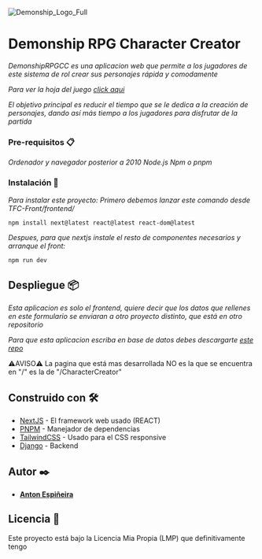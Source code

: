 ![Demonship_Logo_Full](https://github.com/user-attachments/assets/07e1ab5f-af7b-4f53-af32-c72e7abfbb0f)
# Demonship RPG Character Creator


_DemonshipRPGCC es una aplicacion web que permite a los jugadores de este sistema de rol crear sus personajes rápida y comodamente_

_Para ver la hoja del juego [click aqui](https://cdn.shopify.com/s/files/1/0022/2727/3817/files/Mothership_1E_-_Advanced_Character_Sheet_Outlined.pdf?v=1713673196)_

_El objetivo principal es reducir el tiempo que se le dedica a la creación de personajes, dando así más tiempo a los jugadores para disfrutar de la partida_

### Pre-requisitos 📋

_Ordenador y navegador posterior a 2010_
_Node.js_
_Npm o pnpm_

### Instalación 🔧

_Para instalar este proyecto:_
_Primero debemos lanzar este comando desde TFC-Front/frontend/_

```
npm install next@latest react@latest react-dom@latest
```

_Despues, para que nextjs instale el resto de componentes necesarios y arranque el front:_

```
npm run dev
```

## Despliegue 📦

_Esta aplicacion es solo el frontend, quiere decir que los datos que rellenes en este formulario se enviaran a otro proyecto distinto, que está en otro repositorio_

_Para que esta aplicacion escriba en base de datos debes descargarte [este repo](https://github.com/antoin0/TFC-Back)_

⚠️AVISO⚠️ La pagina que está mas desarrollada NO es la que se encuentra en "/" es la de "/CharacterCreator"


## Construido con 🛠️

* [NextJS](https://nextjs.org/) - El framework web usado (REACT)
* [PNPM](https://pnpm.io/es/) - Manejador de dependencias
* [TailwindCSS](https://tailwindcss.com/) - Usado para el CSS responsive
* [Django](https://www.djangoproject.com/) - Backend 


## Autor ✒️

* **[Anton Espiñeira](https://github.com/antoin0)** 


## Licencia 📄

Este proyecto está bajo la Licencia Mia Propia (LMP) que definitivamente tengo
